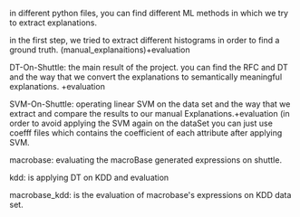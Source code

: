 in different python files, you can find different ML methods in which we try to extract explanations.

in the first step, we tried to extract different histograms in order to find a ground truth. (manual_explanaitions)+evaluation

DT-On-Shuttle: the main result of the project. you can find the RFC and DT and the way that we convert the explanations to semantically meaningful explanations. +evaluation

SVM-On-Shuttle: operating linear SVM on the data set and the way that we extract and compare the results to our manual Explanations.+evaluation (in order to avoid applying the SVM again on the dataSet you can just use coefff files which contains the coefficient of each attribute after applying SVM.

macrobase: evaluating the macroBase generated expressions on shuttle.

kdd: is applying DT on KDD and evaluation

macrobase_kdd: is the evaluation of macrobase's expressions on KDD data set. 
